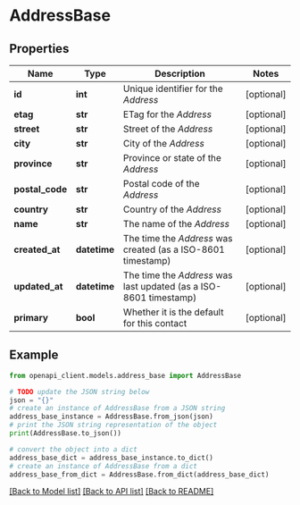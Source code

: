 # AddressBase


## Properties

Name | Type | Description | Notes
------------ | ------------- | ------------- | -------------
**id** | **int** | Unique identifier for the *Address* | [optional] 
**etag** | **str** | ETag for the *Address* | [optional] 
**street** | **str** | Street of the *Address* | [optional] 
**city** | **str** | City of the *Address* | [optional] 
**province** | **str** | Province or state of the *Address* | [optional] 
**postal_code** | **str** | Postal code of the *Address* | [optional] 
**country** | **str** | Country of the *Address* | [optional] 
**name** | **str** | The name of the *Address* | [optional] 
**created_at** | **datetime** | The time the *Address* was created (as a ISO-8601 timestamp) | [optional] 
**updated_at** | **datetime** | The time the *Address* was last updated (as a ISO-8601 timestamp) | [optional] 
**primary** | **bool** | Whether it is the default for this contact | [optional] 

## Example

```python
from openapi_client.models.address_base import AddressBase

# TODO update the JSON string below
json = "{}"
# create an instance of AddressBase from a JSON string
address_base_instance = AddressBase.from_json(json)
# print the JSON string representation of the object
print(AddressBase.to_json())

# convert the object into a dict
address_base_dict = address_base_instance.to_dict()
# create an instance of AddressBase from a dict
address_base_from_dict = AddressBase.from_dict(address_base_dict)
```
[[Back to Model list]](../README.md#documentation-for-models) [[Back to API list]](../README.md#documentation-for-api-endpoints) [[Back to README]](../README.md)


